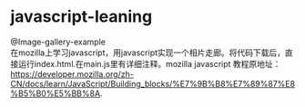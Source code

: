 # javascript-leaning
@Image-gallery-example<br>
    在mozilla上学习javascript，用javascript实现一个相片走廊。将代码下载后，直接运行index.html.在main.js里有详细注释。mozilla javascript 教程原地址：https://developer.mozilla.org/zh-CN/docs/learn/JavaScript/Building_blocks/%E7%9B%B8%E7%89%87%E8%B5%B0%E5%BB%8A. 
